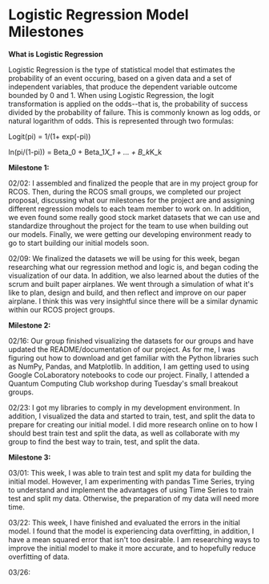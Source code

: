 # Logistic Regression Model Milestones

**What is Logistic Regression**

Logistic Regression is the type of statistical model that estimates the probability of
an event occuring, based on a given data and a set of independent variables, that produce
the dependent variable outcome bounded by 0 and 1. When using Logistic Regression, the 
logit transformation is applied on the odds--that is, the probability of success divided by
the probability of failure. This is commonly known as log odds, or natural logarithm of odds. 
This is represented through two formulas:

Logit(pi) = 1/(1+ exp(-pi))

ln(pi/(1-pi)) = Beta_0 + Beta_1*X_1 + … + B_k*K_k

**Milestone 1:**

02/02: I assembled and finalized the people that are in my project group for RCOS. Then, during the RCOS small groups, we completed our project proposal, discussing what our milestones for the project are and assigning different regression models to each team member to work on. In addition, we even found some really good stock market datasets that we can use and standardize throughout the project for the team to use when building out our models. Finally, we were getting our developing environment ready to go to start building our initial models soon. 

02/09: We finalized the datasets we will be using for this week, began researching what our regression method and logic is, and began coding the visualization of our data. In addition, we also learned about the duties of the scrum and built paper airplanes. We went through a simulation of what it's like to plan, design and build, and then reflect and improve on our paper airplane. I think this was very insightful since there will be a similar dynamic within our RCOS project groups.

**Milestone 2:**

02/16: Our group finished visualizing the datasets for our groups and have updated the README/documentation of our project. As for me, I was figuring out how to download and get familiar with the Python libraries such as NumPy, Pandas, and Matplotlib. In addition, I am getting used to using Google CoLaboratory notebooks to code our project. Finally, I attended a Quantum Computing Club workshop during Tuesday's small breakout groups.

02/23: I got my libraries to comply in my development environment. In addition, I visualized the data and started to train, test, and split the data to prepare for creating our initial model. I did more research online on to how I should best train test and split the data, as well as collaborate with my group to find the best way to train, test, and split the data.

**Milestone 3:**

03/01: This week, I was able to train test and split my data for building the initial model. However, I am experimenting with pandas Time Series, trying to understand and implement the advantages of using Time Series to train test and split my data. Otherwise, the preparation of my data will need more time.

03/22: This week, I have finished and evaluated the errors in the initial model. I found that the model is experiencing data overfitting, in addition, I have a mean squared error that isn't too desirable. I am researching ways to improve the initial model to make it more accurate, and to hopefully reduce overfitting of data.

03/26: